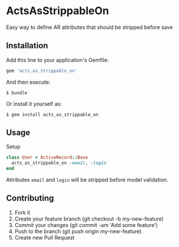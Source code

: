 # ActsAsStrippableOn 

Easy way to define AR attributes that should be stripped before save

## Installation

Add this line to your application's Gemfile:

```ruby
gem 'acts_as_strippable_on'
```

And then execute:

    $ bundle

Or install it yourself as:

    $ gem install acts_as_strippable_on
    
## Usage

Setup

```ruby
class User < ActiveRecord::Base
  acts_as_strippable_on :email, :login
end
```

Attributes `email` and `login` will be stripped before model validation.

## Contributing
1. Fork it
2. Create your feature branch (git checkout -b my-new-feature)
3. Commit your changes (git commit -am 'Add some feature')
4. Push to the branch (git push origin my-new-feature)
5. Create new Pull Request
